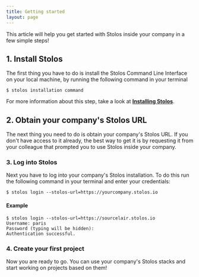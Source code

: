 ```yaml
---
title: Getting started
layout: page
---
```


This article will help you get started with Stolos inside your company in a few simple steps!

## 1. Install Stolos
The first thing you have to do is install the Stolos Command Line Interface on your local machine, by running the following command in your terminal

```
$ stolos installation command
```

For more information about this step, take a look at **[Installing Stolos](/start/installing-stolos)**.

## 2. Obtain your company's Stolos URL
The next thing you need to do is obtain your company's Stolos URL. If you don't have access to it already, the best way to get it is by requesting it from your colleague that prompted you to use Stolos inside your company.

### 3. Log into Stolos
Next you have to log into your company's Stolos installation. To do this run the following command in your terminal and enter your credentials:

```
$ stolos login --stolos-url=https://yourcompany.stolos.io
```

#### Example

```
$ stolos login --stolos-url=https://sourcelair.stolos.io
Username: paris
Password (typing will be hidden):
Authentication successful.
```

### 4. Create your first project
Now you are ready to go. You can use your company's Stolos stacks and start working on projects based on them!
